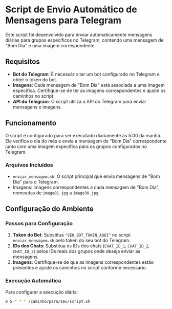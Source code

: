 # Script de Envio Automático de Mensagens para Telegram

Este script foi desenvolvido para enviar automaticamente mensagens diárias para grupos específicos no Telegram, contendo uma mensagem de "Bom Dia" e uma imagem correspondente.

## Requisitos

- **Bot do Telegram**: É necessário ter um bot configurado no Telegram e obter o token do bot.
- **Imagens**: Cada mensagem de "Bom Dia" está associada a uma imagem específica. Certifique-se de ter as imagens correspondentes e ajuste os caminhos no script.
- **API do Telegram**: O script utiliza a API do Telegram para enviar mensagens e imagens.

## Funcionamento

O script é configurado para ser executado diariamente às 5:00 da manhã. Ele verifica o dia do mês e envia a mensagem de "Bom Dia" correspondente junto com uma imagem específica para os grupos configurados no Telegram.

### Arquivos Incluídos

- `enviar_mensagem.sh`: O script principal que envia mensagens de "Bom Dia" para o Telegram.
- Imagens: Imagens correspondentes a cada mensagem de "Bom Dia", nomeadas de `image01.jpg` a `image30.jpg`.

## Configuração do Ambiente

### Passos para Configuração

1. **Token do Bot**: Substitua `"SEU_BOT_TOKEN_AQUI"` no script `enviar_mensagem.sh` pelo token do seu bot do Telegram.
2. **IDs dos Chats**: Substitua os IDs dos chats (`CHAT_ID_1`, `CHAT_ID_2`, `CHAT_ID_3`) pelos IDs reais dos grupos onde deseja enviar as mensagens.
3. **Imagens**: Certifique-se de que as imagens correspondentes estão presentes e ajuste os caminhos no script conforme necessário.

### Execução Automática

Para configurar a execução diária:

```bash
0 5 * * * /caminho/para/seu/script.sh

